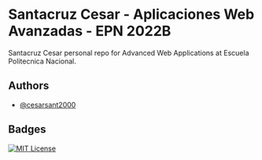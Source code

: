 
# Santacruz Cesar - Aplicaciones Web Avanzadas - EPN 2022B

Santacruz Cesar personal repo for Advanced Web Applications at Escuela Politecnica Nacional.




## Authors

- [@cesarsant2000](https://github.com/CesarSant2000)


## Badges

[![MIT License](https://img.shields.io/badge/License-MIT-green.svg)](https://choosealicense.com/licenses/mit/)

